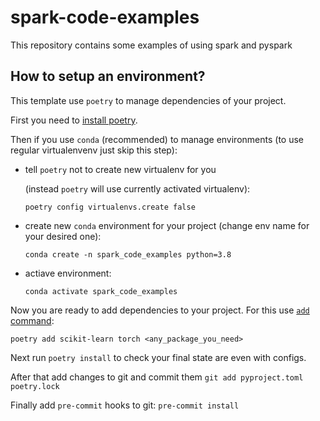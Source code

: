 # spark-code-examples

This repository contains some examples of using spark and pyspark


## How to setup an environment?

This template use `poetry` to manage dependencies of your project.

First you need to [install poetry](https://python-poetry.org/docs/#installation).

Then if you use `conda` (recommended) to manage environments (to use regular virtualenvenv just skip this step):

* tell `poetry` not to create new virtualenv for you

    (instead `poetry` will use currently activated virtualenv):

    `poetry config virtualenvs.create false`

* create new `conda` environment for your project (change env name for your desired one):

    `conda create -n spark_code_examples python=3.8`

* actiave environment:

    `conda activate spark_code_examples`

Now you are ready to add dependencies to your project. For this use [`add` command](https://python-poetry.org/docs/cli/#add):

`poetry add scikit-learn torch <any_package_you_need>`

Next run `poetry install` to check your final state are even with configs.

After that add changes to git and commit them `git add pyproject.toml poetry.lock`

Finally add `pre-commit` hooks to git: `pre-commit install`
